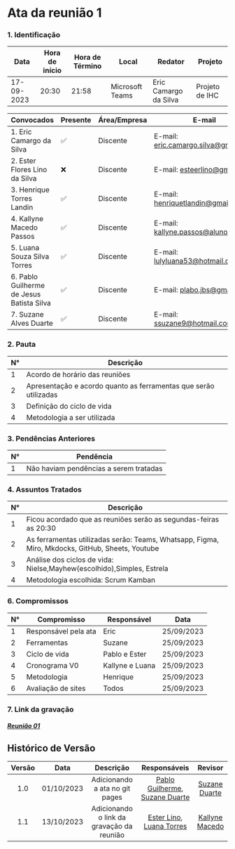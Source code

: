 # **Ata da reunião 1**

### **1. Identificação**

| Data       | Hora de início | Hora de Término | Local           | Redator               | Projeto        |
| ---------- | -------------- | --------------- | --------------- | --------------------- | -------------- |
| 17-09-2023 | 20:30          | 21:58           | Microsoft Teams | Eric Camargo da Silva | Projeto de IHC |

| Convocados                                | Presente | Área/Empresa | E-mail                                 |
| ----------------------------------------- | -------- | ------------ | -------------------------------------- |
| 1. Eric Camargo da Silva                  | ✅       | Discente     | E-mail: <eric.camargo.silva@gmail.com> |
| 2. Ester Flores Lino da Silva             | ❌       | Discente     | E-mail: <esteerlino@gmail.com>         |
| 3. Henrique Torres Landin                 | ✅       | Discente     | E-mail: <henriquetlandin@gmail.com>    |
| 4. Kallyne Macedo Passos                  | ✅       | Discente     | E-mail: <kallyne.passos@aluno.unb.br>  |
| 5. Luana Souza Silva Torres               | ✅       | Discente     | E-mail: <lulyluana53@hotmail.com>      |
| 6. Pablo Guilherme de Jesus Batista Silva | ✅       | Discente     | E-mail: <plabo.jbs@gmail.com>          |
| 7. Suzane Alves Duarte                    | ✅       | Discente     | E-mail: <ssuzane9@hotmail.com>         |

### **2. Pauta**

| N°  | Descrição                                                        |
| --- | ---------------------------------------------------------------- |
| 1   | Acordo de horário das reuniões                                   |
| 2   | Apresentação e acordo quanto as ferramentas que serão utilizadas |
| 3   | Definição do ciclo de vida                                       |
| 4   | Metodologia a ser utilizada                                      |

### **3. Pendências Anteriores**

| N°  | Pendência                              |
| --- | -------------------------------------- |
| 1   | Não haviam pendências a serem tratadas |

### **4. Assuntos Tratados**

| N°  | Descrição                                                                                       |
| --- | ----------------------------------------------------------------------------------------------- |
| 1   | Ficou acordado que as reuniões serão as segundas-feiras as 20:30                                |
| 2   | As ferramentas utilizadas serão: Teams, Whatsapp, Figma, Miro, Mkdocks, GitHub, Sheets, Youtube |
| 3   | Análise dos ciclos de vida: Nielse,Mayhew(escolhido),Simples, Estrela                           |
| 4   | Metodologia escolhida: Scrum Kamban                                                             |

### **6. Compromissos**

| N°  | Compromisso                                   | Responsável   | Data       |
| --- | --------------------------------------------- | ------------- | ---------- |
| 1   | Responsável pela ata                          | Eric          | 25/09/2023 |
| 2   |Ferramentas                                    | Suzane        | 25/09/2023 |
| 3   | Ciclo de vida                                 | Pablo e Ester | 25/09/2023 |
| 4   |  Cronograma V0       | Kallyne e Luana | 25/09/2023 |
| 5   |  Metodologia | Henrique       | 25/09/2023 |
| 6   | Avaliação de sites           | Todos         | 25/09/2023 |

### **7. Link da gravação**

#### [_Reunião 01_](https://unbbr.sharepoint.com/:v:/s/IHC943/ESK6nAW_LS5PijvuO3yc__IB8UmFw1_YZq5PHhF8nRLzbw?e=rgk5Sm)

## Histórico de Versão

| Versão |    Data    |           Descrição            |          Responsáveis          |    Revisor    |
| :----: | :--------: | :----------------------------: | :----------------------------: | :-----------: |
|  1.0   | 01/10/2023 | Adicionando a ata no git pages | [Pablo Guilherme](github.com/PabloGJBS), [Suzane Duarte](github.com/suzaneduarte) |  [Suzane Duarte](github.com/suzaneduarte) |
|  1.1  | 13/10/2023 | Adicionando o link da gravação da reunião | [Ester Lino](https://github.com/esteerlino), [Luana Torres](https://github.com/luanatorress) | [Kallyne Macedo](https://github.com/kalipassos) |
